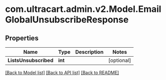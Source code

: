 
# com.ultracart.admin.v2.Model.EmailGlobalUnsubscribeResponse

## Properties

Name | Type | Description | Notes
------------ | ------------- | ------------- | -------------
**ListsUnsubscribed** | **int** |  | [optional] 

[[Back to Model list]](../README.md#documentation-for-models)
[[Back to API list]](../README.md#documentation-for-api-endpoints)
[[Back to README]](../README.md)

